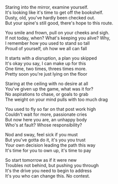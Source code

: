 Staring into the mirror, examine yourself.  
It's looking like it's time to get off the bookshelf.  
Dusty, old, you've hardly been checked out.  
But your spine's still good, there's hope to this route.  

You smile and frown, pull on your cheeks and sigh.  
If not today, when? What's keeping you alive? Why,  
I remember how you used to stand so tall  
Proud of yourself, oh how we all can fall  

It starts with a disruption, a plan you skipped  
It's okay you say, I can make up for this  
One time, two times, threes times more.  
Pretty soon you're just lying on the floor  

Staring at the ceiling with no desire at all  
You've given up the game, what was it for?  
No aspirations to chase, or goals to grab  
The weight on your mind pulls with too much drag  

You used to fly so far on that post work high  
Couldn't wait for more, passionate cries   
But now here you are, an unhappy body  
Who's at fault? Whose responsibility?  

Nod and sway, feel sick if you must  
But you've gotta do it, it's you you trust  
Your own decision leading the path this way   
It's time for you to own up, it's time to pay  

So start tomorrow as if it were new  
Troubles not behind, but pushing you through  
It's the drive you need to begin to address  
It's you who can change this. No contest.  
